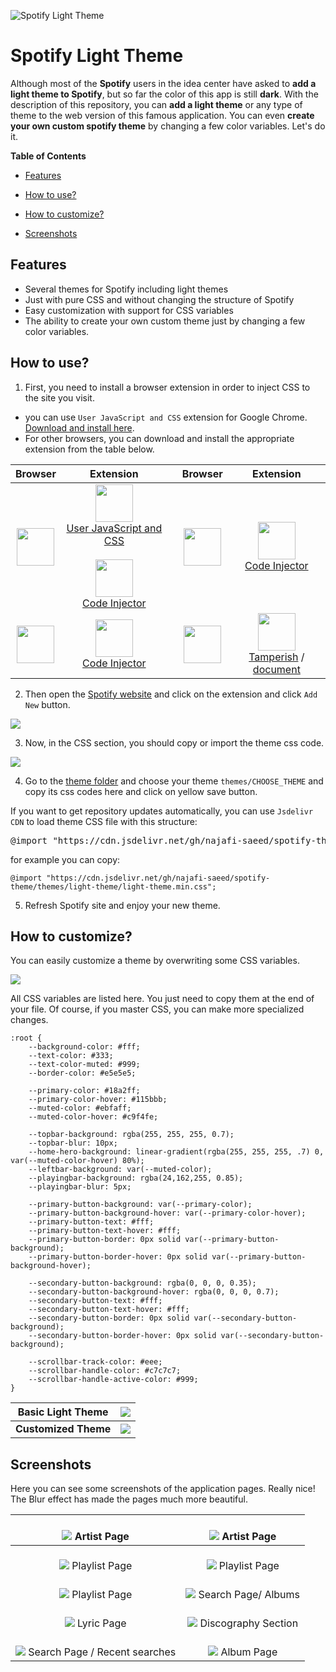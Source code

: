 ![Spotify Light Theme](https://i.imgur.com/oD05z1b.png "Spotify Light Theme")

# Spotify Light Theme
Although most of the **Spotify** users in the idea center have asked to **add a light theme to Spotify**, but so far the color of this app is still **dark**.
With the description of this repository, you can **add a light theme** or any type of theme to the web version of this famous application. You can even **create your own custom spotify theme** by changing a few color variables. Let's do it.

**Table of Contents**

- [Features](#features)

- [How to use?](#how-to-use)

- [How to customize?](#how-to-customize)

- [Screenshots](#screenshots)

## Features

- Several themes for Spotify including light themes
- Just with pure CSS and without changing the structure of Spotify
- Easy customization with support for CSS variables
- The ability to create your own custom theme just by changing a few color variables.

## How to use?

1) First, you need to install a browser extension in order to inject CSS to the site you visit. 

- you can use `User JavaScript and CSS` extension for Google Chrome. [Download and install here](https://chrome.google.com/webstore/detail/user-javascript-and-css/nbhcbdghjpllgmfilhnhkllmkecfmpld?hl=en "Download and install here").
- For other browsers, you can download and install the appropriate extension from the table below.

| Browser        | Extension   |  | Browser | Extension |
| :------------: | :------------: | :------------: | :------------: | :------------: |
| <img src="https://www.google.com/chrome/static/images/chrome-logo-m100.svg" width="60"> | <img src="https://lh3.googleusercontent.com/1TSw8ZPwr2VvUZlY1cbAPOWo5cisrfpazmTpfGH4YWGTLCJLUq23LMSKuS5ee-bBP5C0GL8wsbpV9iQ9zLEQ6Dv8Vw=w128-h128-e365-rj-sc0x00ffffff" width="60"> <br/>[User JavaScript and CSS](https://chrome.google.com/webstore/detail/user-javascript-and-css/nbhcbdghjpllgmfilhnhkllmkecfmpld?hl=en "User JavaScript and CSS") <br/> <br/> <img src="https://lh3.googleusercontent.com/NVE-qSLw8B4rMpNaXBMOs6mHgEiD9EyIrW-gzyu307YIA6B_WUuPD6cfuCV5hEDqsWg4PPRoInc8ayTJz8nnNnD9sFw=w128-h128-e365-rj-sc0x00ffffff" width="60"> <br/> [Code Injector](https://chrome.google.com/webstore/detail/code-injector/edkcmfocepnifkbnbkmlcmegedeikdeb "Code Injector") | | <img src="https://www.mozilla.org/media/protocol/img/logos/firefox/browser/logo.svg" width="60"> | <img src="https://lh3.googleusercontent.com/NVE-qSLw8B4rMpNaXBMOs6mHgEiD9EyIrW-gzyu307YIA6B_WUuPD6cfuCV5hEDqsWg4PPRoInc8ayTJz8nnNnD9sFw=w128-h128-e365-rj-sc0x00ffffff" width="60"> <br/> [Code Injector](https://addons.mozilla.org/en-US/firefox/addon/codeinjector/ "Code Injector")   | 
| <img src="https://raw.githubusercontent.com/Lor-Saba/Code-Injector/master/readme-resources/browsers/edge-webkit.png" width="60"> | <img src="https://lh3.googleusercontent.com/NVE-qSLw8B4rMpNaXBMOs6mHgEiD9EyIrW-gzyu307YIA6B_WUuPD6cfuCV5hEDqsWg4PPRoInc8ayTJz8nnNnD9sFw=w128-h128-e365-rj-sc0x00ffffff" width="60"> <br/> [Code Injector](https://microsoftedge.microsoft.com/addons/detail/kgmlfocfgenookigofalapefagndnlnc")| | <img src="https://is1-ssl.mzstatic.com/image/thumb/Purple122/v4/d6/da/ed/d6daeda8-e1e0-d08e-e8fd-7fd0f401f1f3/AppIcon-0-0-1x_U007emarketing-0-0-0-10-0-0-sRGB-0-0-0-GLES2_U002c0-512MB-85-220-0-0.png/230x0w.webp" width="60"> | <img src="https://is3-ssl.mzstatic.com/image/thumb/Purple124/v4/59/bc/13/59bc134b-51d3-2e25-7828-5e9a3e820206/AppIcon-0-0-85-220-0-0-0-0-4-0-0-0-2x-sRGB-0-0-0-0-0.png/230x0w.webp" width="60"> <br/> [Tamperish](https://apps.apple.com/cd/app/tamperish-for-safari/id1516885392?mt=12 "Tamperish") / [document](https://github.com/username0x0a/Tamperish "document") |

2) Then open the [Spotify website](https://open.spotify.com/ "Spotify website") and click on the extension and click `Add New` button.

![](https://i.ibb.co/hMm6YxJ/image.png)

3) Now, in the CSS section, you should copy or import the theme css code.

![](https://i.ibb.co/M2XcZrj/image.png)

4) Go to the [theme folder](https://github.com/najafi-saeed/spotify-theme/tree/development/themes "folder") and choose your theme `themes/CHOOSE_THEME` and copy its css codes here and click on yellow save button. 

If you want to get repository updates automatically, you can use `Jsdelivr CDN` to load theme CSS file with this structure:

<pre>@import "https://cdn.jsdelivr.net/gh/najafi-saeed/spotify-theme/themes/<b>theme-folder</b>/<b>theme-file</b>.min.css";</pre>

for example you can copy:
```
@import "https://cdn.jsdelivr.net/gh/najafi-saeed/spotify-theme/themes/light-theme/light-theme.min.css";
```

5) Refresh Spotify site and enjoy your new theme.

## How to customize?
You can easily customize a theme by overwriting some CSS variables.

![](https://i.ibb.co/c3fV8Bj/image.png)

All CSS variables are listed here. You just need to copy them at the end of your file. Of course, if you master CSS, you can make more specialized changes.

```
:root {
    --background-color: #fff;
    --text-color: #333;
    --text-color-muted: #999;
    --border-color: #e5e5e5;
	
    --primary-color: #18a2ff;
    --primary-color-hover: #115bbb;
    --muted-color: #ebfaff;
    --muted-color-hover: #c9f4fe;
	
    --topbar-background: rgba(255, 255, 255, 0.7);
    --topbar-blur: 10px;
    --home-hero-background: linear-gradient(rgba(255, 255, 255, .7) 0, var(--muted-color-hover) 80%);
    --leftbar-background: var(--muted-color);
    --playingbar-background: rgba(24,162,255, 0.85);
    --playingbar-blur: 5px;
	
    --primary-button-background: var(--primary-color);
    --primary-button-background-hover: var(--primary-color-hover);
    --primary-button-text: #fff;
    --primary-button-text-hover: #fff;
    --primary-button-border: 0px solid var(--primary-button-background);
    --primary-button-border-hover: 0px solid var(--primary-button-background-hover);
	
    --secondary-button-background: rgba(0, 0, 0, 0.35);
    --secondary-button-background-hover: rgba(0, 0, 0, 0.7);
    --secondary-button-text: #fff;
    --secondary-button-text-hover: #fff;
    --secondary-button-border: 0px solid var(--secondary-button-background);
    --secondary-button-border-hover: 0px solid var(--secondary-button-background);
	
    --scrollbar-track-color: #eee;
    --scrollbar-handle-color: #c7c7c7;
    --scrollbar-handle-active-color: #999;
}
```
| Basic Light Theme  |  ![](https://i.imgur.com/oD05z1b.png)  |
| :------------: | :------------: |
| **Customized Theme** | ![](https://i.imgur.com/XhM6ezX.png)  |

## Screenshots

Here you can see some screenshots of the application pages. Really nice! The Blur effect has made the pages much more beautiful.

| <br> ![](https://i.imgur.com/3ZVMZk1.png) Artist Page  | <br> ![](https://i.imgur.com/yd7dT1a.png) Artist Page  |
| :------------: | :------------: |
| <br> ![](https://i.imgur.com/rDAROdJ.png) Playlist Page  | <br>  ![](https://i.imgur.com/081S3TN.png) Playlist Page |
|  <br> ![](https://i.imgur.com/i0qgXgE.png) Playlist Page | <br> ![](https://i.imgur.com/ZlJremU.png) Search Page/ Albums |
| <br> ![](https://i.imgur.com/7QI84bD.png) Lyric Page | <br> ![](https://i.imgur.com/qDOvkqD.png) Discography Section |
| <br> ![](https://i.imgur.com/6qlBOf6.png) Search Page / Recent searches |  <br> ![](https://i.imgur.com/iATbZSe.png) Album Page |
